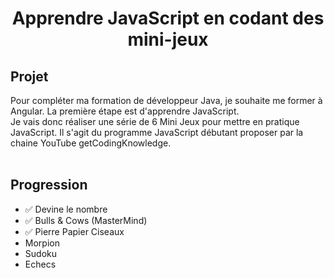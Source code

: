 # <center>Apprendre JavaScript en codant des mini-jeux</center>

## Projet
Pour compléter ma formation de développeur Java, je souhaite me former à Angular. La première étape est d'apprendre JavaScript.<br>
Je vais donc réaliser une série de 6 Mini Jeux pour mettre en pratique JavaScript. Il s'agit du programme JavaScript débutant proposer par la chaine YouTube getCodingKnowledge.<br><br>

## Progression
- ✅ Devine le nombre
- ✅ Bulls & Cows (MasterMind)
- ✅ Pierre Papier Ciseaux
- Morpion
- Sudoku
- Echecs
